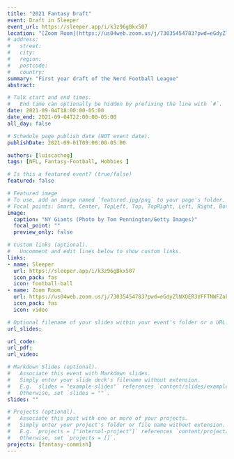 ```yaml
---
title: "2021 Fantasy Draft"
event: Draft in Sleeper
event_url: https://sleeper.app/i/k3z96gBkx507
location: "[Zoom Room](https://us04web.zoom.us/j/73035454783?pwd=eGdyZlNXOER3VFFTNWFZakVKSHRBUT09)"
# address:
#   street:
#   city:
#   region:
#   postcode:
#   country:
summary: "First year draft of the Nerd Football League"
abstract:

# Talk start and end times.
#   End time can optionally be hidden by prefixing the line with `#`.
date: 2021-09-04T18:00:00-05:00
date_end: 2021-09-04T22:00:00-05:00
all_day: false

# Schedule page publish date (NOT event date).
publishDate: 2021-09-01T09:00:00-05:00

authors: [luiscachog]
tags: [NFL, Fantasy-Football, Hobbies ]

# Is this a featured event? (true/false)
featured: false

# Featured image
# To use, add an image named `featured.jpg/png` to your page's folder.
# Focal points: Smart, Center, TopLeft, Top, TopRight, Left, Right, BottomLeft, Bottom, BottomRight.
image:
  caption: "NY Giants (Photo by Tom Pennington/Getty Images)"
  focal_point: ""
  preview_only: false

# Custom links (optional).
#   Uncomment and edit lines below to show custom links.
links:
- name: Sleeper
  url: https://sleeper.app/i/k3z96gBkx507
  icon_pack: fas
  icon: football-ball
- name: Zoom Room
  url: https://us04web.zoom.us/j/73035454783?pwd=eGdyZlNXOER3VFFTNWFZakVKSHRBUT09
  icon_pack: fas
  icon: video

# Optional filename of your slides within your event's folder or a URL.
url_slides:

url_code:
url_pdf:
url_video:

# Markdown Slides (optional).
#   Associate this event with Markdown slides.
#   Simply enter your slide deck's filename without extension.
#   E.g. `slides = "example-slides"` references `content/slides/example-slides.md`.
#   Otherwise, set `slides = ""`.
slides: ""

# Projects (optional).
#   Associate this post with one or more of your projects.
#   Simply enter your project's folder or file name without extension.
#   E.g. `projects = ["internal-project"]` references `content/project/deep-learning/index.md`.
#   Otherwise, set `projects = []`.
projects: [fantasy-commish]
---
```

